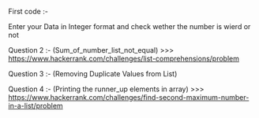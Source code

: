 First code :-

   Enter your Data in Integer format and check wether the number is wierd or not

   Question 2 :- (Sum_of_number_list_not_equal)
    >>>  https://www.hackerrank.com/challenges/list-comprehensions/problem

   Question 3 :- (Removing Duplicate Values from List)

   Question 4 :- (Printing the runner_up elements in array)
    >>>  https://www.hackerrank.com/challenges/find-second-maximum-number-in-a-list/problem
